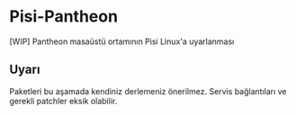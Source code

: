 # Pisi-Pantheon
[WIP] Pantheon masaüstü ortamının Pisi Linux'a uyarlanması

## Uyarı
Paketleri bu aşamada kendiniz derlemeniz önerilmez. Servis bağlantıları ve gerekli patchler eksik olabilir.
